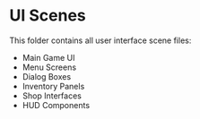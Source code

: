 # UI Scenes

This folder contains all user interface scene files:

- Main Game UI
- Menu Screens
- Dialog Boxes
- Inventory Panels
- Shop Interfaces
- HUD Components
